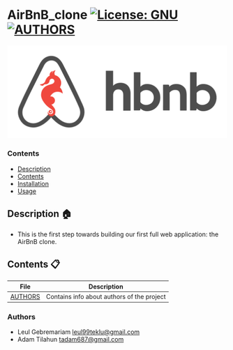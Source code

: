 # AirBnB_clone [![License: GNU](https://img.shields.io/badge/License-GNU-yellow.svg)](https://github.com/leul99teklu/AirBnB_clone/blob/main/LICENSE)  [![AUTHORS](https://img.shields.io/badge/AUTHORS-blue.svg)](https://github.com/leul99teklu/AirBnB_clone/blob/main/AUTHORS)
![HBnB Logo](./image/hbnb_logo.png)


### Contents

- [Description](#Description)
- [Contents](#FileContents)
- [Installation](#Installation)
- [Usage](#Usage)

## Description :house:
* This is the first step towards building our first full web application: the AirBnB clone.

## Contents :clipboard:

|   **File**   |   **Description**   |
| -------------- | --------------------- |
|[AUTHORS](./AUTHORS) | Contains info about authors of the project |



### Authors
* Leul Gebremariam <leul99teklu@gmail.com>
* Adam Tilahun <tadam687@gmail.com>
